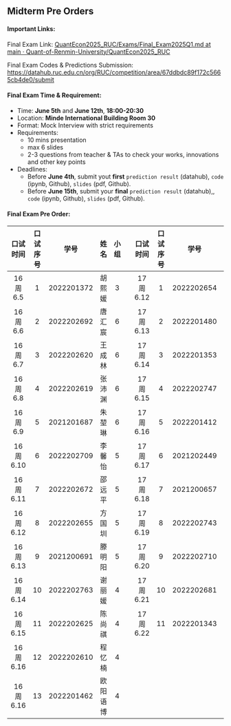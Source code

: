 ## **Midterm Pre Orders**

#### Important Links:

Final Exam Link: [QuantEcon2025_RUC/Exams/Final_Exam2025Q1.md at main · Quant-of-Renmin-University/QuantEcon2025_RUC](https://github.com/Quant-of-Renmin-University/QuantEcon2025_RUC/blob/main/Exams/Final_Exam2025Q1.md)

Final Exam Codes & Predictions Submission: https://datahub.ruc.edu.cn/org/RUC/competition/area/67ddbdc89f172c5665cb4de0/submit



#### Final Exam Time & Requirement:

- Time: **June 5th** and **June 12th**, **18:00-20:30**
- Location: **Minde International Building Room 30**
- Format: Mock Interview with strict requirements
- Requirements:
  - 10 mins presentation
  - max 6 slides
  - 2-3 questions from teacher & TAs to check your works, innovations and other key points
- Deadlines:
  - Before **June 4th**, submit yout **first** `prediction result` (datahub), `code` (ipynb, Github), `slides` (pdf, Github).
  - Before **June 15th**, submit your **final** `prediction result` (datahub),, `code` (ipynb, Github), `slides` (pdf, Github).




#### Final Exam Pre Order:

| 口试时间 | 口试序号 |    学号    |   姓名   | 小组 |      | 口试时间 | 口试序号 |    学号    |  姓名  | 小组 |
| :------: | :------: | :--------: | :------: | :--: | :--: | :------: | :------: | :--------: | :----: | :--: |
| 16周6.5  |    1     | 2022201372 |  胡熙媛  |  3   |      | 17周6.12 |    1     | 2022202654 | 江孟书 |  3   |
| 16周6.6  |    2     | 2022202692 |  唐汇宸  |  6   |      | 17周6.13 |    2     | 2022201480 | 梁泓铭 |  3   |
| 16周6.7  |    3     | 2022202620 |  王成林  |  6   |      | 17周6.14 |    3     | 2022201353 | 俞项天 |  3   |
| 16周6.8  |    4     | 2022202619 |  张沛渊  |  6   |      | 17周6.15 |    4     | 2022202747 | 郭立为 |  2   |
| 16周6.9  |    5     | 2021201687 |  朱堃琳  |  6   |      | 17周6.16 |    5     | 2022201412 | 徐子禾 |  2   |
| 16周6.10 |    6     | 2022202709 |  李馨怡  |  5   |      | 17周6.17 |    6     | 2021202449 | 曹馨元 |  2   |
| 16周6.11 |    7     | 2022202672 |  邵远平  |  5   |      | 17周6.18 |    7     | 2021200657 | 梁艺高 |  2   |
| 16周6.12 |    8     | 2022202655 |  方国圳  |  5   |      | 17周6.19 |    8     | 2022202743 | 马瑜梓 |  1   |
| 16周6.13 |    9     | 2021200691 |  滕明阳  |  5   |      | 17周6.20 |    9     | 2022202710 | 邓双贤 |  1   |
| 16周6.14 |    10    | 2022202763 |  谢丽媛  |  4   |      | 17周6.21 |    10    | 2022202681 | 曹越晰 |  1   |
| 16周6.15 |    11    | 2022202625 |  陈尚祺  |  4   |      | 17周6.22 |    11    | 2022201343 | 刘倡源 |  1   |
| 16周6.16 |    12    | 2022202610 |  程忆楠  |  4   |      |          |          |            |        |      |
| 16周6.16 |    13    | 2022201462 | 欧阳语博 |  4   |      |          |          |            |        |      |
